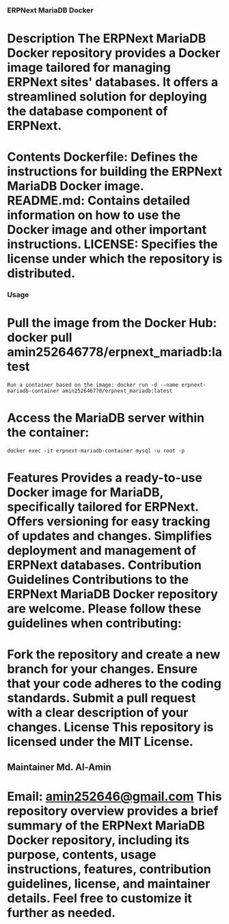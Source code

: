 ### ERPNext MariaDB Docker

# Description The ERPNext MariaDB Docker repository provides a Docker image tailored for managing ERPNext sites' databases. It offers a streamlined solution for deploying the database component of ERPNext.

# Contents Dockerfile: Defines the instructions for building the ERPNext MariaDB Docker image. README.md: Contains detailed information on how to use the Docker image and other important instructions. LICENSE: Specifies the license under which the repository is distributed.

### Usage

# Pull the image from the Docker Hub: docker pull amin252646778/erpnext_mariadb:latest

    Run a container based on the image: docker run -d --name erpnext-mariadb-container amin252646778/erpnext_mariadb:latest

# Access the MariaDB server within the container: 

    docker exec -it erpnext-mariadb-container mysql -u root -p 

# Features Provides a ready-to-use Docker image for MariaDB, specifically tailored for ERPNext. Offers versioning for easy tracking of updates and changes. Simplifies deployment and management of ERPNext databases. Contribution Guidelines Contributions to the ERPNext MariaDB Docker repository are welcome. Please follow these guidelines when contributing:

# Fork the repository and create a new branch for your changes. Ensure that your code adheres to the coding standards. Submit a pull request with a clear description of your changes. License This repository is licensed under the MIT License.

## Maintainer Md. Al-Amin

# Email: amin252646@gmail.com This repository overview provides a brief summary of the ERPNext MariaDB Docker repository, including its purpose, contents, usage instructions, features, contribution guidelines, license, and maintainer details. Feel free to customize it further as needed.
